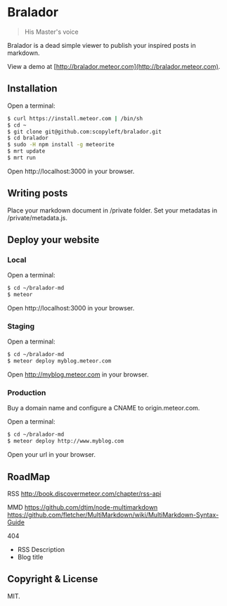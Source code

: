 # Bralador
> His Master's voice

Bralador is a dead simple viewer to publish your inspired posts in markdown.

View a demo at [http://bralador.meteor.com](http://bralador.meteor.com).

## Installation

Open a terminal:
```bash
$ curl https://install.meteor.com | /bin/sh
$ cd ~
$ git clone git@github.com:scopyleft/bralador.git
$ cd bralador
$ sudo -H npm install -g meteorite
$ mrt update
$ mrt run
```

Open http://localhost:3000 in your browser.
    
## Writing posts

Place your markdown document in /private folder.
Set your metadatas in /private/metadata.js.

## Deploy your website

### Local
Open a terminal:
```bash
$ cd ~/bralador-md
$ meteor
```
    
Open http://localhost:3000 in your browser.

### Staging
Open a terminal:
```bash
$ cd ~/bralador-md
$ meteor deploy myblog.meteor.com
```
    
Open http://myblog.meteor.com in your browser.

### Production
Buy a domain name and configure a CNAME to origin.meteor.com.

Open a terminal:
```bash
$ cd ~/bralador-md
$ meteor deploy http://www.myblog.com
```
    
Open your url in your browser.

## RoadMap
RSS
http://book.discovermeteor.com/chapter/rss-api

MMD
https://github.com/dtjm/node-multimarkdown
https://github.com/fletcher/MultiMarkdown/wiki/MultiMarkdown-Syntax-Guide

404

- RSS Description
- Blog title

## Copyright & License

MIT.
